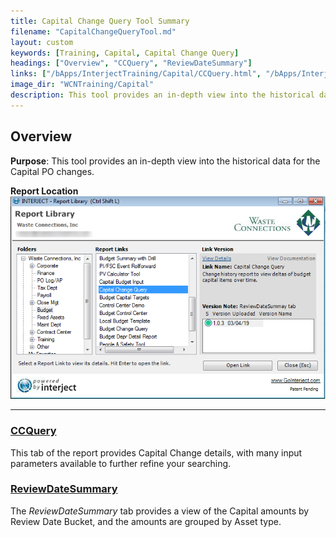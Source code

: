 ```yaml
---
title: Capital Change Query Tool Summary
filename: "CapitalChangeQueryTool.md"
layout: custom
keywords: [Training, Capital, Capital Change Query]
headings: ["Overview", "CCQuery", "ReviewDateSummary"]
links: ["/bApps/InterjectTraining/Capital/CCQuery.html", "/bApps/InterjectTraining/Capital/ReviewDateSummary.html"]
image_dir: "WCNTraining/Capital"
description: This tool provides an in-depth view into the historical data for the Capital PO changes.
---
```


## Overview

**Purpose**:  This tool provides an in-depth view into the historical data for the Capital PO changes.

**Report Location**<br>
![](/images/WCNTraining/Capital/CapitalChangeQuery_ReportLibrary.png)

___
### [CCQuery](/bApps/InterjectTraining/Capital/CCQuery.html)

This tab of the report provides Capital Change details, with many input parameters available to further refine your searching.

### [ReviewDateSummary](/bApps/InterjectTraining/Capital/ReviewDateSummary.html)

The *ReviewDateSummary* tab provides a view of the Capital amounts by Review Date Bucket, and the amounts are grouped by Asset type.
